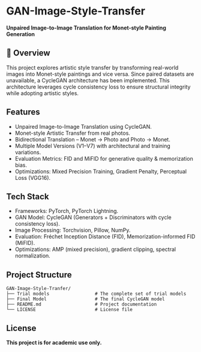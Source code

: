 # GAN-Image-Style-Transfer
**Unpaired Image-to-Image Translation for Monet-style Painting Generation**

## 📌 Overview
This project explores artistic style transfer by transforming real-world images into Monet-style paintings and vice versa. Since paired datasets are unavailable, a CycleGAN architecture has been implemented. This architecture leverages cycle consistency loss to ensure structural integrity while adopting artistic styles.

## Features
* Unpaired Image-to-Image Translation using CycleGAN.
* Monet-style Artistic Transfer from real photos.
* Bidirectional Translation – Monet -> Photo and Photo -> Monet.
* Multiple Model Versions (V1–V7) with architectural and training variations.
* Evaluation Metrics: FID and MiFID for generative quality & memorization bias.
*  Optimizations: Mixed Precision Training, Gradient Penalty, Perceptual Loss (VGG16).

## Tech Stack
* Frameworks: PyTorch, PyTorch Lightning.
* GAN Model: CycleGAN (Generators + Discriminators with cycle consistency loss).
* Image Processing: Torchvision, Pillow, NumPy.
* Evaluation: Fréchet Inception Distance (FID), Memorization-informed FID (MiFID).
* Optimizations: AMP (mixed precision), gradient clipping, spectral normalization.

## Project Structure
```text
GAN-Image-Style-Tranfer/
├── Trial models                 # The complete set of trial models
├── Final Model                  # The final CycleGAN model
├── README.md                    # Project documentation
└── LICENSE                      # License file
```

## License
**This project is for academic use only.**
